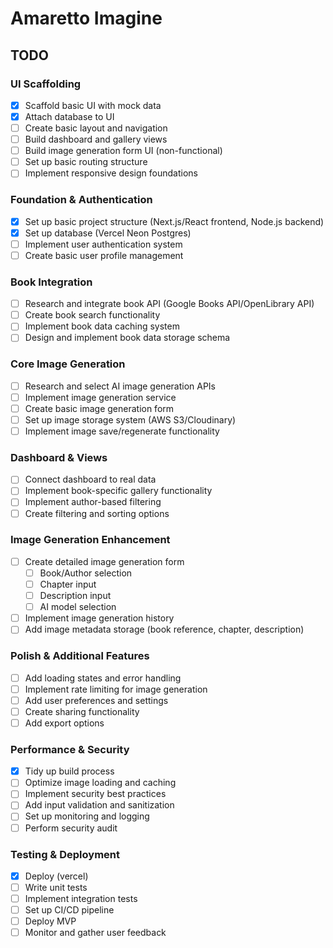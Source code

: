 # Amaretto Imagine

## TODO

### UI Scaffolding

- [x] Scaffold basic UI with mock data
- [x] Attach database to UI
- [ ] Create basic layout and navigation
- [ ] Build dashboard and gallery views
- [ ] Build image generation form UI (non-functional)
- [ ] Set up basic routing structure
- [ ] Implement responsive design foundations

### Foundation & Authentication

- [x] Set up basic project structure (Next.js/React frontend, Node.js backend)
- [x] Set up database (Vercel Neon Postgres)
- [ ] Implement user authentication system
- [ ] Create basic user profile management

### Book Integration

- [ ] Research and integrate book API (Google Books API/OpenLibrary API)
- [ ] Create book search functionality
- [ ] Implement book data caching system
- [ ] Design and implement book data storage schema

### Core Image Generation

- [ ] Research and select AI image generation APIs
- [ ] Implement image generation service
- [ ] Create basic image generation form
- [ ] Set up image storage system (AWS S3/Cloudinary)
- [ ] Implement image save/regenerate functionality

### Dashboard & Views

- [ ] Connect dashboard to real data
- [ ] Implement book-specific gallery functionality
- [ ] Implement author-based filtering
- [ ] Create filtering and sorting options

### Image Generation Enhancement

- [ ] Create detailed image generation form
  - [ ] Book/Author selection
  - [ ] Chapter input
  - [ ] Description input
  - [ ] AI model selection
- [ ] Implement image generation history
- [ ] Add image metadata storage (book reference, chapter, description)

### Polish & Additional Features

- [ ] Add loading states and error handling
- [ ] Implement rate limiting for image generation
- [ ] Add user preferences and settings
- [ ] Create sharing functionality
- [ ] Add export options

### Performance & Security

- [x] Tidy up build process
- [ ] Optimize image loading and caching
- [ ] Implement security best practices
- [ ] Add input validation and sanitization
- [ ] Set up monitoring and logging
- [ ] Perform security audit

### Testing & Deployment

- [x] Deploy (vercel)
- [ ] Write unit tests
- [ ] Implement integration tests
- [ ] Set up CI/CD pipeline
- [ ] Deploy MVP
- [ ] Monitor and gather user feedback
